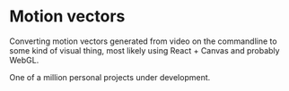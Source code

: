 # Motion vectors

Converting motion vectors generated from video on the commandline to some kind of visual thing, most likely using React + Canvas and probably WebGL.

One of a million personal projects under development.
